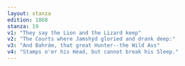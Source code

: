```yaml
---
layout: stanza
edition: 1868
stanza: 19
v1: "They say the Lion and the Lizard keep"
v2: "The Courts where Jamshýd gloried and drank deep:"
v3: "And Bahrám, that great Hunter--the Wild Ass"
v4: "Stamps o'er his Head, but cannot break his Sleep."
---
```


